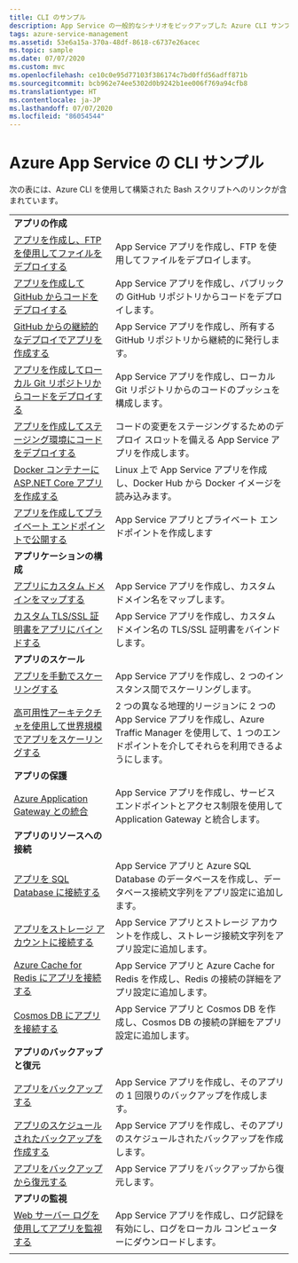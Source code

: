 ```yaml
---
title: CLI のサンプル
description: App Service の一般的なシナリオをピックアップした Azure CLI サンプルをご覧いただけます。 App Service のデプロイまたは管理タスクを自動化する方法について説明します。
tags: azure-service-management
ms.assetid: 53e6a15a-370a-48df-8618-c6737e26acec
ms.topic: sample
ms.date: 07/07/2020
ms.custom: mvc
ms.openlocfilehash: ce10c0e95d77103f386174c7bd0ffd56adff871b
ms.sourcegitcommit: bcb962e74ee5302d0b9242b1ee006f769a94cfb8
ms.translationtype: HT
ms.contentlocale: ja-JP
ms.lasthandoff: 07/07/2020
ms.locfileid: "86054544"
---
```

# <a name="cli-samples-for-azure-app-service"></a>Azure App Service の CLI サンプル

次の表には、Azure CLI を使用して構築された Bash スクリプトへのリンクが含まれています。

| | |
|-|-|
|**アプリの作成**||
| [アプリを作成し、FTP を使用してファイルをデプロイする](./scripts/cli-deploy-ftp.md?toc=%2fcli%2fazure%2ftoc.json)| App Service アプリを作成し、FTP を使用してファイルをデプロイします。 |
| [アプリを作成して GitHub からコードをデプロイする](./scripts/cli-deploy-github.md?toc=%2fcli%2fazure%2ftoc.json)| App Service アプリを作成し、パブリックの GitHub リポジトリからコードをデプロイします。 |
| [GitHub からの継続的なデプロイでアプリを作成する](./scripts/cli-continuous-deployment-github.md?toc=%2fcli%2fazure%2ftoc.json)| App Service アプリを作成し、所有する GitHub リポジトリから継続的に発行します。 |
| [アプリを作成してローカル Git リポジトリからコードをデプロイする](./scripts/cli-deploy-local-git.md?toc=%2fcli%2fazure%2ftoc.json) | App Service アプリを作成し、ローカル Git リポジトリからのコードのプッシュを構成します。 |
| [アプリを作成してステージング環境にコードをデプロイする](./scripts/cli-deploy-staging-environment.md?toc=%2fcli%2fazure%2ftoc.json) | コードの変更をステージングするためのデプロイ スロットを備える App Service アプリを作成します。 |
| [Docker コンテナーに ASP.NET Core アプリを作成する](./scripts/cli-linux-docker-aspnetcore.md?toc=%2fcli%2fazure%2ftoc.json) | Linux 上で App Service アプリを作成し、Docker Hub から Docker イメージを読み込みます。 |
| [アプリを作成してプライベート エンドポイントで公開する](./scripts/cli-deploy-privateendpoint.md?toc=%2fcli%2fazure%2ftoc.json) | App Service アプリとプライベート エンドポイントを作成します |
|**アプリケーションの構成**||
| [アプリにカスタム ドメインをマップする](./scripts/cli-configure-custom-domain.md?toc=%2fcli%2fazure%2ftoc.json)| App Service アプリを作成し、カスタム ドメイン名をマップします。 |
| [カスタム TLS/SSL 証明書をアプリにバインドする](./scripts/cli-configure-ssl-certificate.md?toc=%2fcli%2fazure%2ftoc.json)| App Service アプリを作成し、カスタム ドメイン名の TLS/SSL 証明書をバインドします。 |
|**アプリのスケール**||
| [アプリを手動でスケーリングする](./scripts/cli-scale-manual.md?toc=%2fcli%2fazure%2ftoc.json) | App Service アプリを作成し、2 つのインスタンス間でスケーリングします。 |
| [高可用性アーキテクチャを使用して世界規模でアプリをスケーリングする](./scripts/cli-scale-high-availability.md?toc=%2fcli%2fazure%2ftoc.json) | 2 つの異なる地理的リージョンに 2 つの App Service アプリを作成し、Azure Traffic Manager を使用して、1 つのエンドポイントを介してそれらを利用できるようにします。 |
|**アプリの保護**||
| [Azure Application Gateway との統合](./scripts/cli-integrate-app-service-with-application-gateway.md?toc=%2fcli%2fazure%2ftoc.json) | App Service アプリを作成し、サービス エンドポイントとアクセス制限を使用して Application Gateway と統合します。 |
|**アプリのリソースへの接続**||
| [アプリを SQL Database に接続する](./scripts/cli-connect-to-sql.md?toc=%2fcli%2fazure%2ftoc.json)| App Service アプリと Azure SQL Database のデータベースを作成し、データベース接続文字列をアプリ設定に追加します。 |
| [アプリをストレージ アカウントに接続する](./scripts/cli-connect-to-storage.md?toc=%2fcli%2fazure%2ftoc.json)| App Service アプリとストレージ アカウントを作成し、ストレージ接続文字列をアプリ設定に追加します。 |
| [Azure Cache for Redis にアプリを接続する](./scripts/cli-connect-to-redis.md?toc=%2fcli%2fazure%2ftoc.json) | App Service アプリと Azure Cache for Redis を作成し、Redis の接続の詳細をアプリ設定に追加します。 |
| [Cosmos DB にアプリを接続する](./scripts/cli-connect-to-documentdb.md?toc=%2fcli%2fazure%2ftoc.json) | App Service アプリと Cosmos DB を作成し、Cosmos DB の接続の詳細をアプリ設定に追加します。 |
|**アプリのバックアップと復元**||
| [アプリをバックアップする](./scripts/cli-backup-onetime.md?toc=%2fcli%2fazure%2ftoc.json) | App Service アプリを作成し、そのアプリの 1 回限りのバックアップを作成します。 |
| [アプリのスケジュールされたバックアップを作成する](./scripts/cli-backup-scheduled.md?toc=%2fcli%2fazure%2ftoc.json) | App Service アプリを作成し、そのアプリのスケジュールされたバックアップを作成します。 |
| [アプリをバックアップから復元する](./scripts/cli-backup-restore.md?toc=%2fcli%2fazure%2ftoc.json) | App Service アプリをバックアップから復元します。 |
|**アプリの監視**||
| [Web サーバー ログを使用してアプリを監視する](./scripts/cli-monitor.md?toc=%2fcli%2fazure%2ftoc.json) | App Service アプリを作成し、ログ記録を有効にし、ログをローカル コンピューターにダウンロードします。 |
| | |
